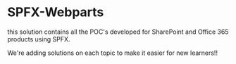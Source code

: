# SPFX-Webparts

this solution contains all the POC's developed for SharePoint and Office 365 products using SPFX.

We're adding solutions on each topic to make it easier for new learners!!
